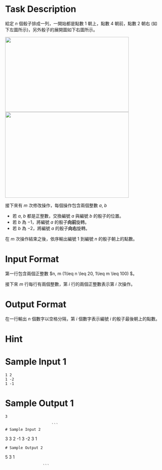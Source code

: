 # Task Description
給定 $n$ 個骰子排成一列，一開始都是點數 $1$ 朝上，點數 $4$ 朝前，點數 $2$ 朝右 (如下左圖所示)，另外骰子的展開圖如下右圖所示。

<img src="./ShowImage_id_1668" height="242" width="400" /><img src="./ShowImage_id_1669" height="277" width="400" />

接下來有 $m$ 次修改操作，每個操作包含兩個整數 $a$, $b$

* 若 $a$, $b$ 都是正整數，交換編號 $a$ 與編號 $b$ 的骰子的位置。
* 若 $b$ 為 $-1$，將編號 $a$ 的骰子**向前**旋轉。
* 若 $b$ 為 $-2$，將編號 $a$ 的骰子**向右**旋轉。

在 $m$ 次操作結束之後，依序輸出編號 $1$ 到編號 $n$ 的骰子朝上的點數。
# Input Format
第一行包含兩個正整數 $n, m (1\\leq n \\leq 20, 1\\leq m \\leq 100) $。

接下來 $m$ 行每行有兩個整數，第 $i$ 行的兩個正整數表示第 $i$ 次操作。
# Output Format
在一行輸出 $n$ 個數字以空格分隔，第 $i$ 個數字表示編號 $i$ 的骰子最後朝上的點數。
# Hint

# Sample Input 1
```
1 2
1 -2
1 -1
```
# Sample Output 1
```
3

                     ```
# Sample Input 2
```
3 3
2 -1
3 -2
3 1
```
# Sample Output 2
```
5 3 1

                     ```


